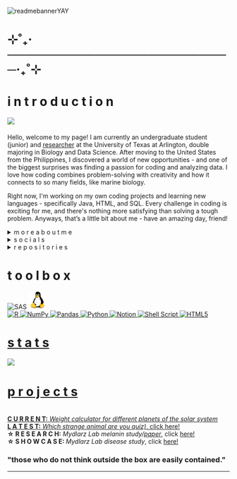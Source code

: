 ![readmebannerYAY](https://github.com/user-attachments/assets/5c020ec1-1642-4d68-b255-c511a2a3d205)
# ⊹˚₊‧──────────────────────────‧₊˚⊹
# i n t r o d u c t i o n
[![](https://visitcount.itsvg.in/api?id=mariahncornelio&icon=3&color=12)](https://visitcount.itsvg.in) <br><br>
Hello, welcome to my page! I am currently an undergraduate student (junior) and <a href="http://www.themydlarzlab.com/">researcher</a> at the University of Texas at Arlington, double majoring in Biology and Data Science. After moving to the United States from the Philippines, I discovered a world of new opportunities - and one of the biggest surprises was finding a passion for coding and analyzing data. I love how coding combines problem-solving with creativity and how it connects to so many fields, like marine biology.

Right now, I'm working on my own coding projects and learning new languages - specifically Java, HTML, and SQL. Every challenge in coding is exciting for me, and there's nothing more satisfying than solving a tough problem. Anyways, that’s a little bit about me - have an amazing day, friend!

<details>
  <summary>m o r e   a b o u t   m e</summary>
  <p> 
    <br> ✩‧₊ My first coding language that I learned was R 
    <br> ✩‧₊ Whale sharks are my favorite animal ever 
    <br> ✩‧₊ I have lots of hobbies (running, swimming, writing, cooking/baking, reading, gaming, decorating, singing, guitar) but as of right now, I am focusing on writing 
    <br> ✩‧₊ I absolutely adore learning about any sciences 
    <br> ✩‧₊ My back hurts all the time, unfortunately sigh 
    <br> ✩‧₊ I'm always open to learning more about coding and learning from my mistakes 
  </p>
</details>

<details>
  <summary>s o c i a l s</summary>
  <p> 
    <br> ✩‧₊ <a href="https://www.linkedin.com/in/mariah-noelle-cornelio-60221a329/"> Linked In </a> <br>
    <br> ✩‧₊ <a href="mailto:mariahnoellecornelio@gmail.com">E-mail</a> <br>
  </p>
</details>

<details>
  <summary>r e p o s i t o r i e s</summary>
  <p>
    <br><b>Note:</b> All materials and work uploaded for the classes are shared with permission from the professors and PIs.<br>
    <br>✩‧₊ <a href="https://github.com/mariahncornelio/Personal-Projects">Personal Projects</a><br>
    <br>✩‧₊ <a href="https://github.com/mariahncornelio/Undergraduate-Projects">Undergraduate Projects</a><br>
    <br>✩‧₊ <a href="https://github.com/mariahncornelio/MachineLearningClass">Machine Learning Class - DATA 3461</a><br>
    <br>✩‧₊ <a href="https://github.com/mariahncornelio/Python2Class">Python 2 Class - DATA 3402</a><br>
    <br>✩‧₊ <a href="https://github.com/mariahncornelio/BioinformaticClass">Bioinformatics Class - BIOL 5340</a><br>
  </p>
</details>

# t o o l b o x
![SAS](https://github.com/user-attachments/assets/c0972677-78ea-47bb-ad9c-9ade7aa7e481) <a href="https://www.gnu.org/software/bash/" target="_blank" rel="noreferrer"> <img src="https://raw.githubusercontent.com/devicons/devicon/master/icons/linux/linux-original.svg" alt="linux" width="40" height="40"/> </a> <a href="https://www.python.org" target="_blank" rel="noreferrer">
</br>
![R](https://img.shields.io/badge/r-%23276DC3.svg?style=for-the-badge&logo=r&logoColor=white) ![NumPy](https://img.shields.io/badge/numpy-%23013243.svg?style=for-the-badge&logo=numpy&logoColor=white) ![Pandas](https://img.shields.io/badge/pandas-%23150458.svg?style=for-the-badge&logo=pandas&logoColor=white) ![Python](https://img.shields.io/badge/python-3670A0?style=for-the-badge&logo=python&logoColor=ffdd54) ![Notion](https://camo.githubusercontent.com/dffc113c48aaf3d4ff62db008910c0af280ad6d834c2e990246873eab4796c6e/68747470733a2f2f696d672e736869656c64732e696f2f62616467652f4e6f74696f6e2d2532333030303030302e7376673f7374796c653d666f722d7468652d6261646765266c6f676f3d6e6f74696f6e266c6f676f436f6c6f723d7768697465) ![Shell Script](https://img.shields.io/badge/shell_script-%23121011.svg?style=for-the-badge&logo=gnu-bash&logoColor=white) ![HTML5](https://img.shields.io/badge/html5-%23E34F26.svg?style=for-the-badge&logo=html5&logoColor=white)


# s t a t s
![](https://github-readme-stats.vercel.app/api?username=mariahncornelio&theme=graywhite&hide_border=false&include_all_commits=false&count_private=false)<br/>

# p r o j e c t s 
<br>
<b> C U R R E N T:</b> <i> Weight calculator for different planets of the solar system </i>
<br>
<b> L A T E S T:</b> <i>Which strange animal are you quiz)</i>, click <a href="https://github.com/mariahncornelio/Personal-Projects/blob/main/Games/Which_Strange_Animal_Are_You_Quiz.ipynb">here!</a>
<br>
<b> ☆ R E S E A R C H:</b> <i>Mydlarz Lab melanin study/<a href="https://academic.oup.com/icb/advance-article/doi/10.1093/icb/icae115/7716722">paper</a></i>, click <a href="https://github.com/mariahncornelio/Undergraduate-Projects/tree/main/Mydlarz%20Lab%20Melanin%20Study">here!</a>
<br>
<b> ☆ S H O W C A S E: </b> <i>Mydlarz Lab disease study</i>, click <a href="https://github.com/mariahncornelio/Undergraduate-Projects/tree/main/Mydlarz%20Lab%20Disease%20Study">here!</a>
<br>

### "those who do not think outside the box are easily contained."
---
<!-- Proudly created with GPRM ( https://gprm.itsvg.in ) -->
<!-- Banner made on Canva :) -->
